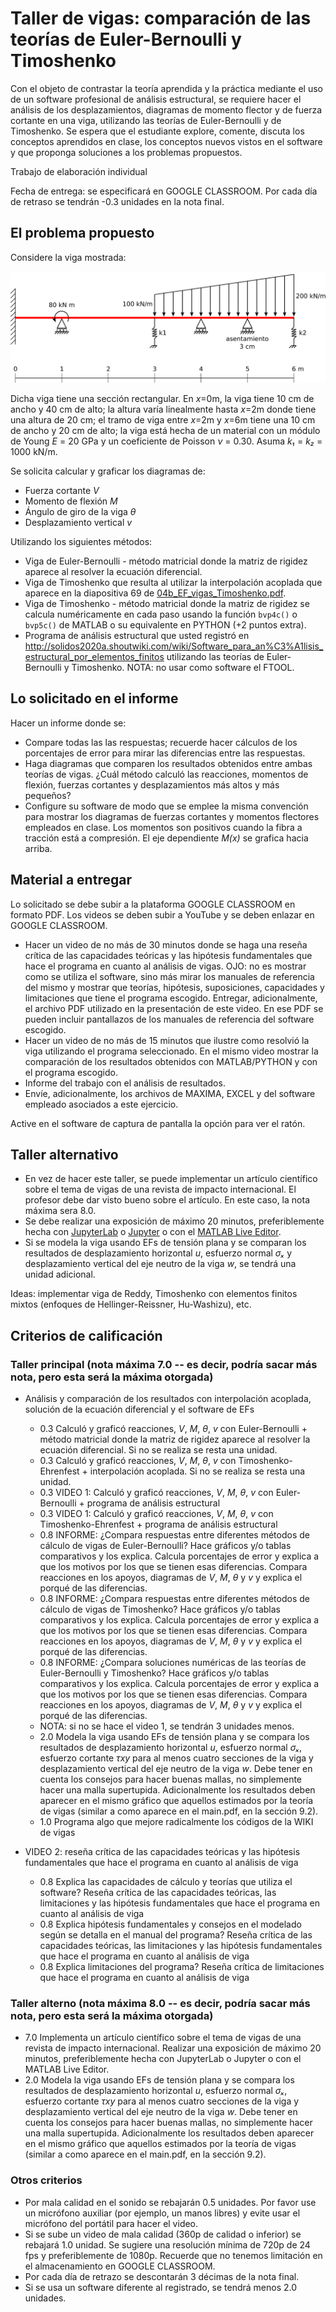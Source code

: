 # Taller de vigas: comparación de las teorías de Euler-Bernoulli y Timoshenko

Con el objeto de contrastar la teoría aprendida y la práctica mediante el uso de un software profesional de análisis estructural, se requiere hacer el análisis de los desplazamientos, diagramas de momento flector y de fuerza cortante en una viga, utilizando las teorías de Euler-Bernoulli y de Timoshenko. Se espera que el estudiante explore, comente, discuta los conceptos aprendidos en clase, los conceptos nuevos vistos en el software y que proponga soluciones a los problemas propuestos.

Trabajo de elaboración individual

Fecha de entrega: se especificará en GOOGLE CLASSROOM. Por cada día de retraso se tendrán -0.3 unidades en la nota final.

## El problema propuesto
Considere la viga mostrada:

<img src="figs/viga_2020a_sin_rotula.svg"/>

Dicha viga tiene una sección rectangular. En *x*=0m, la viga tiene 10 cm de ancho y 40 cm de alto; la altura varía linealmente hasta *x*=2m donde tiene una altura de 20 cm; el tramo de viga entre *x*=2m y *x*=6m tiene una 10 cm de ancho y 20 cm de alto; la viga está hecha de un material con un módulo de Young *E* = 20 GPa y un coeficiente de Poisson *ν* = 0.30. Asuma *k₁* = *k₂* = 1000 kN/m.

Se solicita calcular y graficar los diagramas de:
* Fuerza cortante *V*
* Momento de flexión *M*
* Ángulo de giro de la viga *θ*
* Desplazamiento vertical *v*

Utilizando los siguientes métodos:
<!---
* Viga de Euler-Bernoulli (solución exacta).
--->
* Viga de Euler-Bernoulli - método matricial donde la matriz de rigidez aparece al resolver la ecuación diferencial.
* Viga de Timoshenko que resulta al utilizar la interpolación acoplada que aparece en la diapositiva 69 de [04b_EF_vigas_Timoshenko.pdf](../../diapositivas/04b_EF_vigas_Timoshenko.pdf).
* Viga de Timoshenko - método matricial donde la matriz de rigidez se calcula numéricamente en cada paso usando la función `bvp4c()` o `bvp5c()` de MATLAB o su equivalente en PYTHON (+2 puntos extra).
* Programa de análisis estructural que usted registró en http://solidos2020a.shoutwiki.com/wiki/Software_para_an%C3%A1lisis_estructural_por_elementos_finitos utilizando las teorías de Euler-Bernoulli y Timoshenko. NOTA: no usar como software el FTOOL.



## Lo solicitado en el informe
Hacer un informe donde se:
* Compare todas las las respuestas; recuerde hacer cálculos de los porcentajes de error para mirar las diferencias entre las respuestas. 
* Haga diagramas que comparen los resultados obtenidos entre ambas teorías de vigas. ¿Cuál método calculó las reacciones, momentos de flexión, fuerzas cortantes y desplazamientos más altos y más pequeños? 
* Configure su software de modo que se emplee la misma convención para mostrar los diagramas de fuerzas cortantes y momentos flectores empleados en clase. Los momentos son positivos cuando la fibra a tracción está a compresión. El eje dependiente *M(x)* se grafica hacia arriba.



## Material a entregar
Lo solicitado se debe subir a la plataforma GOOGLE CLASSROOM en formato PDF. Los videos se deben subir a YouTube y se deben enlazar en GOOGLE CLASSROOM.

* Hacer un video de no más de 30 minutos donde se haga una reseña crítica de las capacidades teóricas y las hipótesis fundamentales que hace el programa en cuanto al análisis de vigas. OJO: no es mostrar como se utiliza el software, sino más mirar los manuales de referencia del mismo y mostrar que teorías, hipótesis, suposiciones, capacidades y limitaciones que tiene el programa escogido. Entregar, adicionalmente, el archivo PDF utilizado en la presentación de este video. En ese PDF se pueden incluir pantallazos de los manuales de referencia del software escogido.
* Hacer un video de no más de 15 minutos que ilustre como resolvió la viga utilizando el programa seleccionado. En el mismo video mostrar la comparación de los resultados obtenidos con MATLAB/PYTHON y con el programa escogido. 
* Informe del trabajo con el análisis de resultados.
* Envíe, adicionalmente, los archivos de MAXIMA, EXCEL y del software empleado asociados a este ejercicio.

Active en el software de captura de pantalla la opción para ver el ratón.

## Taller alternativo

* En vez de hacer este taller, se puede implementar un artículo científico sobre el tema de vigas de una revista de impacto internacional. El profesor debe dar visto bueno sobre el artículo. En este caso, la nota máxima sera 8.0. 
* Se debe realizar una exposición de máximo 20 minutos, preferiblemente hecha con [JupyterLab](https://jupyterlab.readthedocs.io/en/stable/) o [Jupyter](https://jupyter.readthedocs.io/en/latest/) o con el [MATLAB Live Editor](https://www.mathworks.com/products/matlab/live-editor.html).
* Si se modela la viga usando EFs de tensión plana y se comparan los resultados de desplazamiento horizontal *u*, esfuerzo normal *σₓ* y desplazamiento vertical del eje neutro de la viga *w*, se tendrá una unidad adicional.

Ideas: implementar viga de Reddy, Timoshenko con elementos finitos mixtos (enfoques de Hellinger-Reissner, Hu-Washizu), etc.

## Criterios de calificación
### Taller principal (nota máxima 7.0 -- es decir, podría sacar más nota, pero esta será la máxima otorgada)
* Análisis y comparación de los resultados con interpolación acoplada, solución de la ecuación diferencial y el software de EFs
  * 0.3 Calculó y graficó reacciones, *V*, *M*, *θ*, *v* con Euler-Bernoulli + método matricial donde la matriz de rigidez aparece al resolver la ecuación diferencial. Si no se realiza se resta una unidad.
  * 0.3 Calculó y graficó reacciones, *V*, *M*, *θ*, *v* con Timoshenko-Ehrenfest + interpolación acoplada. Si no se realiza se resta una unidad.
  * 0.3 VIDEO 1: Calculó y graficó reacciones, *V*, *M*, *θ*, *v* con Euler-Bernoulli + programa de análisis estructural
  * 0.3 VIDEO 1: Calculó y graficó reacciones, *V*, *M*, *θ*, *v* con Timoshenko-Ehrenfest + programa de análisis estructural
  * 0.8 INFORME: ¿Compara respuestas entre diferentes métodos de cálculo de vigas de Euler-Bernoulli? Hace gráficos y/o tablas comparativos y los explica. Calcula porcentajes de error y explica a que los motivos por los que se tienen esas diferencias. Compara reacciones en los apoyos, diagramas de *V*, *M*, *θ* y *v* y explica el porqué de las diferencias.
  * 0.8 INFORME: ¿Compara respuestas entre diferentes métodos de cálculo de vigas de Timoshenko? Hace gráficos y/o tablas comparativos y los explica. Calcula porcentajes de error y explica a que los motivos por los que se tienen esas diferencias. Compara reacciones en los apoyos, diagramas de *V*, *M*, *θ* y *v* y explica el porqué de las diferencias.
  * 0.8 INFORME: ¿Compara soluciones numéricas de las teorías de Euler-Bernoulli y Timoshenko? Hace gráficos y/o tablas comparativos y los explica. Calcula porcentajes de error y explica a que los motivos por los que se tienen esas diferencias. Compara reacciones en los apoyos, diagramas de *V*, *M*, *θ* y *v* y explica el porqué de las diferencias.
  * NOTA: si no se hace el video 1, se tendrán 3 unidades menos.
  * 2.0 Modela la viga usando EFs de tensión plana y se compara los resultados de desplazamiento horizontal *u*, esfuerzo normal *σₓ*, esfuerzo cortante *τxy* para al menos cuatro secciones de la viga y desplazamiento vertical del eje neutro de la viga *w*. Debe tener en cuenta los consejos para hacer buenas mallas, no simplemente hacer una malla supertupida. Adicionalmente los resultados deben aparecer en el mismo gráfico que aquellos estimados por la teoría de vigas (similar a como aparece en el main.pdf, en la sección 9.2).
  * 1.0 Programa algo que mejore radicalmente los códigos de la WIKI de vigas

* VIDEO 2: reseña crítica de las capacidades teóricas y las hipótesis fundamentales que hace el programa en cuanto al análisis de viga
  * 0.8 Explica las capacidades de cálculo y teorías que utiliza el software? Reseña crítica de las capacidades teóricas, las limitaciones y las hipótesis fundamentales que hace el programa en cuanto al análisis de viga
  * 0.8 Explica hipótesis fundamentales y consejos en el modelado según se detalla en el manual del programa? Reseña crítica de las capacidades teóricas, las limitaciones y las hipótesis fundamentales que hace el programa en cuanto al análisis de viga
  * 0.8 Explica limitaciones del programa? Reseña crítica de limitaciones que hace el programa en cuanto al análisis de viga


### Taller alterno (nota máxima 8.0 -- es decir, podría sacar más nota, pero esta será la máxima otorgada)
* 7.0 Implementa un artículo científico sobre el tema de vigas de una revista de impacto internacional. Realizar una exposición de máximo 20 minutos, preferiblemente hecha con JupyterLab o Jupyter o con el MATLAB Live Editor.
* 2.0 Modela la viga usando EFs de tensión plana y se compara los resultados de desplazamiento horizontal *u*, esfuerzo normal *σₓ*, esfuerzo cortante *τxy* para al menos cuatro secciones de la viga y desplazamiento vertical del eje neutro de la viga *w*. Debe tener en cuenta los consejos para hacer buenas mallas, no simplemente hacer una malla supertupida. Adicionalmente los resultados deben aparecer en el mismo gráfico que aquellos estimados por la teoría de vigas (similar a como aparece en el main.pdf, en la sección 9.2).


### Otros criterios
* Por mala calidad en el sonido se rebajarán 0.5 unidades. Por favor use un micrófono auxiliar (por ejemplo, un manos libres) y evite usar el micrófono del portátil para hacer el video.
* Si se sube un video de mala calidad (360p de calidad o inferior) se rebajará 1.0 unidad. Se sugiere una resolución mínima de 720p de 24 fps y preferiblemente de 1080p. Recuerde que no tenemos limitación en el almacenamiento en GOOGLE CLASSROOM.
* Por cada día de retrazo se descontarán 3 décimas de la nota final.
* Si se usa un software diferente al registrado, se tendrá menos 2.0 unidades.
